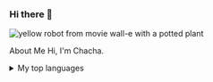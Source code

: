 ### Hi there 👋

<picture>
 <source media="(prefers-color-scheme: dark)" srcset="![lenin-estrada-OI1ToozsKBw-unsplash](https://github.com/raptorcastz/Raptorcastz/assets/123360400/7e967642-1e48-4a27-ac90-2a10f3216664)
">
 <source media="(prefers-color-scheme: light)" srcset="![jason-leung-81rOS-jYoJ8-unsplash](https://github.com/raptorcastz/Raptorcastz/assets/123360400/d2684f9b-1cdc-4c4f-99af-dee2a784cabc)
DE-IMAGE">
 <img alt="yellow robot from movie wall-e with a potted plant" src="![jason-leung-HBGYvOKXu8A-unsplash](https://github.com/raptorcastz/Raptorcastz/assets/123360400/ef5d7023-039b-48f8-af8f-28b5ed5a7627)
">
</picture>

About Me 
Hi, I'm Chacha.

<details>
<summary>My top languages</summary>

| Rank | Languages |
|-----:|-----------|
|     1| HTML| CSS  |
|     2| Python     |
|     3| SQL        |
|     4|  C         |
|     5| Javascript |

<details>





<!--
**raptorcastz/Raptorcastz** is a ✨ _special_ ✨ repository because its `README.md` (this file) appears on your GitHub profile.

Here are some ideas to get you started:

- 🔭 I’m currently working on ...
- 🌱 I’m currently learning ...ALX SE
- 👯 I’m looking to collaborate on ...
- 🤔 I’m looking for help with ...
- 💬 Ask me about ...
- 📫 How to reach me: ...
- 😄 Pronouns: ...
- ⚡ Fun fact: ...
-->

